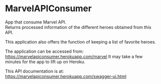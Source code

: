 # MarvelAPIConsumer
 App that consume Marvel API.  
 Returns processed information of the different heroes obtained from this API.
 
This application also offers the function of keeping a list of favorite heroes.
  
The application can be accessed from: https://marvelapiconsumer.herokuapp.com/marvel
It may take a few minutes for the app to lift up on Heroku.
  
This API documentation is at: https://marvelapiconsumer.herokuapp.com/swagger-ui.html
